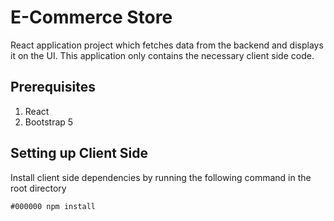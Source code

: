 # E-Commerce Store

React application project which fetches data from the backend and displays it on the UI. This application only contains the necessary client side code. 

## Prerequisites

1. React
2. Bootstrap 5

## Setting up Client Side

Install client side dependencies by running the following command in the root directory

`#000000 npm install` 


